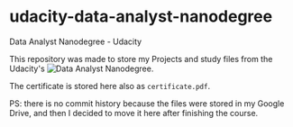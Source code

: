 # udacity-data-analyst-nanodegree
Data Analyst Nanodegree - Udacity

This repository was made to store my Projects and study files from the Udacity's ![Data Analyst Nanodegree](https://www.udacity.com/course/data-analyst-nanodegree--nd002).

The certificate is stored here also as `certificate.pdf`.

PS: there is no commit history because the files were stored in my Google Drive, and then I decided to move it here after finishing the course.
